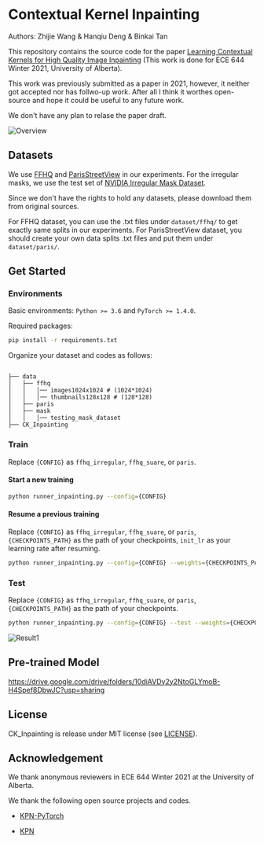# Contextual Kernel Inpainting

Authors: Zhijie Wang & Hanqiu Deng & Binkai Tan

This repository contains the source code for the paper [Learning Contextual Kernels for High Quality Image Inpainting]() (This work is done for ECE 644 Winter 2021, University of Alberta).

This work was previously submitted as a paper in 2021, however, it neither got accepted nor has follwo-up work. After all I think it worthes open-source and hope it could be useful to any future work. 

We don't have any plan to relase the paper draft.

![Overview](http://paulwong16.github.io/files/MM21/1_shadow.png)

## Datasets

We use [FFHQ](https://github.com/NVlabs/ffhq-dataset) and 
[ParisStreetView](https://github.com/pathak22/context-encoder#6-paris-street-view-dataset) 
in our experiments. For the irregular masks, we use the test set of 
[NVIDIA Irregular Mask Dataset](https://nv-adlr.github.io/publication/partialconv-inpainting).

Since we don't have the rights to hold any datasets, please download them from original sources. 

For FFHQ dataset, you can use the .txt files under `dataset/ffhq/` to get exactly same splits in our experiments.
For ParisStreetView dataset, you should create your own data splits .txt files and put them under `dataset/paris/`.

## Get Started

### Environments

Basic environments: `Python >= 3.6` and `PyTorch >= 1.4.0`.

Required packages:
```bash
pip install -r requirements.txt
```

Organize your dataset and codes as follows:

```

├── data
│   ├── ffhq
│   │   │── images1024x1024 # (1024*1024)
│   │   │── thumbnails128x128 # (128*128)
│   ├── paris
│   ├── mask
│   │   │── testing_mask_dataset
├── CK_Inpainting
```

### Train

Replace `{CONFIG}` as `ffhq_irregular`, `ffhq_suare`, or `paris`.

#### Start a new training

```bash
python runner_inpainting.py --config={CONFIG}
```

#### Resume a previous training
Replace `{CONFIG}` as `ffhq_irregular`, `ffhq_suare`, or `paris`, `{CHECKPOINTS_PATH}` 
as the path of your checkpoints, `init_lr` as your learning rate after resuming.

```bash
python runner_inpainting.py --config={CONFIG} --weights={CHECKPOINTS_PATH} --init_lr={LEARNING_RATE}
```

### Test

Replace `{CONFIG}` as `ffhq_irregular`, `ffhq_suare`, or `paris`, `{CHECKPOINTS_PATH}` 
as the path of your checkpoints.

```bash
python runner_inpainting.py --config={CONFIG} --test --weights={CHECKPOINTS_PATH}
```

![Result1](http://paulwong16.github.io/files/MM21/teaser_mm.png)


## Pre-trained Model

https://drive.google.com/drive/folders/10diAVDy2y2NtoGLYmoB-H4Spef8DbwJC?usp=sharing

## License

CK_Inpainting is release under MIT license (see [LICENSE](https://github.com/paulwong16/CK_Inpainting/blob/master/LICENSE)).

## Acknowledgement

We thank anonymous reviewers in ECE 644 Winter 2021 at the University of Alberta.

We thank the following open source projects and codes.

- [KPN-PyTorch](https://github.com/z-bingo/kernel-prediction-networks-PyTorch)

- [KPN](https://github.com/google/burst-denoising)
